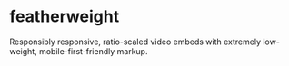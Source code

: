 featherweight
=============

Responsibly responsive, ratio-scaled video embeds with extremely low-weight, mobile-first-friendly markup.